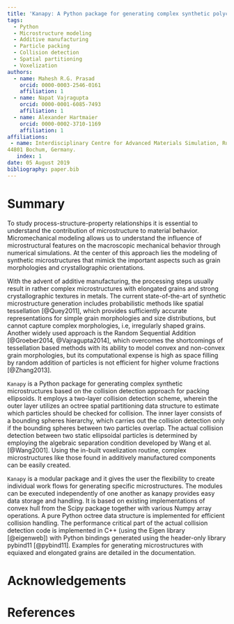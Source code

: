 ```yaml
---
title: 'Kanapy: A Python package for generating complex synthetic polycrystalline microstructures'
tags:
  - Python
  - Microstructure modeling
  - Additive manufacturing
  - Particle packing
  - Collision detection
  - Spatial partitioning
  - Voxelization
authors:
  - name: Mahesh R.G. Prasad
    orcid: 0000-0003-2546-0161
    affiliation: 1
  - name: Napat Vajragupta
    orcid: 0000-0001-6085-7493
    affiliation: 1
  - name: Alexander Hartmaier
    orcid: 0000-0002-3710-1169
    affiliation: 1
affiliations:
 - name: Interdisciplinary Centre for Advanced Materials Simulation, Ruhr-Universität Bochum, Universitätsstr. 150,
44801 Bochum, Germany.
   index: 1
date: 05 August 2019
bibliography: paper.bib
---
```


# Summary

To study process-structure-property relationships it is essential to understand 
the contribution of microstructure to material behavior. Micromechanical modeling allows us 
to understand the influence of microstructural features on the macroscopic mechanical
behavior through numerical simulations. At the center of this approach lies the modeling of
synthetic microstructures that mimick the important aspects such as grain morphologies
and crystallographic orientations.

With the advent of additive manufacturing, the processing steps usually result in
rather complex microstructures with elongated grains and strong crystallographic 
textures in metals. The current state-of-the-art of synthetic microstructure generation 
includes probabilistic methods like spatial tessellation [@Quey2011], which provides 
sufficiently accurate representations for simple grain morphologies and size distributions, 
but cannot capture complex morphologies, i.e, irregularly shaped grains. Another widely used
approach is the Random Sequential Addition [@Groeber2014, @Vajragupta2014], which overcomes
the shortcomings of tessellation based methods with its ability to model convex and non-convex
grain morphologies, but its computational expense is high as space filling by random
addition of particles is not efficient for higher volume fractions [@Zhang2013].

``Kanapy`` is a Python package for generating complex synthetic microstructures
based on the collision detection approach for packing ellipsoids. It employs a two-layer 
collision detection scheme, wherein the outer layer utilizes an octree spatial partitioning 
data structure to estimate which particles should be checked for collision. 
The inner layer consists of a bounding spheres hierarchy, which carries out the 
collision detection only if the bounding spheres between two particles overlap. 
The actual collision detection between two static ellipsoidal particles is determined 
by employing the algebraic separation condition developed by Wang et al. [@Wang2001]. 
Using the in-built voxelization routine, complex microstructures like those found in 
additively manufactured components can be easily created.

``Kanapy`` is a modular package and it gives the user the flexibility to create individual
work flows for generating specific microstructures. The modules can be executed independently
of one another as kanapy provides easy data storage and handling. It is based on
existing implementations of convex hull from the Scipy package together
with various Numpy array operations. A pure Python octree data structure is implemented 
for efficient collision handling. The performance critical part of the actual
collision detection code is implemented in C++ (using the Eigen library [@eigenweb])
with Python bindings generated using the header-only library pybind11 [@pybind11].
Examples for generating microstructures with equiaxed and elongated grains are detailed
in the documentation. 

# Acknowledgements


# References
